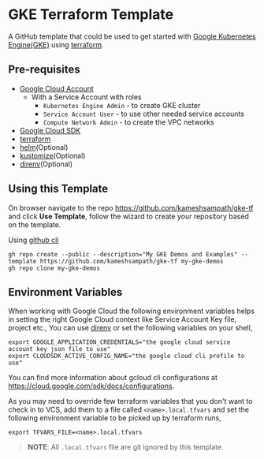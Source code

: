 # GKE Terraform Template

A GitHub template that could be used to get started with [Google Kubernetes Engine(GKE)](https://cloud.google.com/kubernetes-engine) using [terraform](https://terraform.build).

## Pre-requisites

- [Google Cloud Account](https://cloud.google.com)
  - With a Service Account with roles
    - `Kubernetes Engine Admin` - to create GKE cluster
    - `Service Account User`    - to use other needed service accounts
    - `Compute Network Admin`   - to create the VPC networks
- [Google Cloud SDK](https://cloud.google.com/sdk)
- [terraform](https://terraform.build)
- [helm](https://helm.sh)(Optional)
- [kustomize](https://kustomize.io)(Optional)
- [direnv](https://direnv.net)(Optional)

## Using this Template

On browser navigate to the repo <https://github.com/kameshsampath/gke-tf> and click **Use Template**, follow the wizard to create your repository based on the template.

Using [github cli](https://cli.github.com/)

```shell
gh repo create --public --description="My GKE Demos and Examples" --template https://github.com/kameshsampath/gke-tf my-gke-demos
gh repo clone my-gke-demos
```

## Environment Variables

When working with Google Cloud the following environment variables helps in setting the right Google Cloud context like Service Account Key file, project etc., You can use [direnv](https://direnv.net) or set the following variables on your shell,

```shell
export GOOGLE_APPLICATION_CREDENTIALS="the google cloud service account key json file to use"
export CLOUDSDK_ACTIVE_CONFIG_NAME="the google cloud cli profile to use"
```

You can find more information about gcloud cli configurations at <https://cloud.google.com/sdk/docs/configurations>.

As you may need to override few terraform variables that you don't want to check in to VCS, add them to a file called `<name>.local.tfvars` and set the following environment variable to be picked up by terraform runs,

```shell
export TFVARS_FILE=<name>.local.tfvars
```

>**NOTE**: All `.local.tfvars` file are git ignored by this template.
